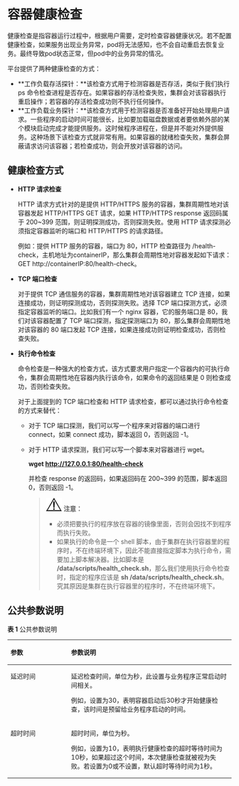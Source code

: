 # 容器健康检查<a name="cce_01_0112"></a>

健康检查是指容器运行过程中，根据用户需要，定时检查容器健康状况。若不配置健康检查，如果服务出现业务异常，pod将无法感知，也不会自动重启去恢复业务。最终导致pod状态正常，但pod中的业务异常的情况。

平台提供了两种健康检查的方式：

-   **工作负载存活探针：**该检查方式用于检测容器是否存活，类似于我们执行 ps 命令检查进程是否存在。如果容器的存活检查失败，集群会对该容器执行重启操作；若容器的存活检查成功则不执行任何操作。
-   **工作负载业务探针：**该检查方式用于检测容器是否准备好开始处理用户请求。一些程序的启动时间可能很长，比如要加载磁盘数据或者要依赖外部的某个模块启动完成才能提供服务。这时候程序进程在，但是并不能对外提供服务。这种场景下该检查方式就非常有用。如果容器的就绪检查失败，集群会屏蔽请求访问该容器；若检查成功，则会开放对该容器的访问。

## 健康检查方式<a name="section476025319384"></a>

-   **HTTP 请求检查**

    HTTP 请求方式针对的是提供 HTTP/HTTPS 服务的容器，集群周期性地对该容器发起 HTTP/HTTPS GET 请求，如果 HTTP/HTTPS response 返回码属于 200\~399 范围，则证明探测成功，否则探测失败。使用 HTTP 请求探测必须指定容器监听的端口和 HTTP/HTTPS 的请求路径。

    例如：提供 HTTP 服务的容器，端口为 80，HTTP 检查路径为 /health-check，主机地址为containerIP，那么集群会周期性地对容器发起如下请求：GET http://containerIP:80/health-check。

-   **TCP 端口检查**

    对于提供 TCP 通信服务的容器，集群周期性地对该容器建立 TCP 连接，如果连接成功，则证明探测成功，否则探测失败。选择 TCP 端口探测方式，必须指定容器监听的端口。比如我们有一个 nginx 容器，它的服务端口是 80，我们对该容器配置了 TCP 端口探测，指定探测端口为 80，那么集群会周期性地对该容器的 80 端口发起 TCP 连接，如果连接成功则证明检查成功，否则检查失败。

-   **执行命令检查**

    命令检查是一种强大的检查方式，该方式要求用户指定一个容器内的可执行命令，集群会周期性地在容器内执行该命令，如果命令的返回结果是 0 则检查成功，否则检查失败。

    对于上面提到的 TCP 端口检查和 HTTP 请求检查，都可以通过执行命令检查的方式来替代：

    -   对于 TCP 端口探测，我们可以写一个程序来对容器的端口进行 connect，如果 connect 成功，脚本返回 0，否则返回 -1。
    -   对于 HTTP 请求探测，我们可以写一个脚本来对容器进行 wget。

        **wget http://127.0.0.1:80/health-check**

        并检查 response 的返回码，如果返回码在 200\~399 的范围，脚本返回 0，否则返回 -1。

        >![](public_sys-resources/icon-notice.gif) **注意：**   
        >-   必须把要执行的程序放在容器的镜像里面，否则会因找不到程序而执行失败。  
        >-   如果执行的命令是一个 shell 脚本，由于集群在执行容器里的程序时，不在终端环境下，因此不能直接指定脚本为执行命令，需要加上脚本解决器。比如脚本是  **/data/scripts/health\_check.sh**，那么我们使用执行命令检查时，指定的程序应该是 **sh /data/scripts/health\_check.sh**。究其原因是集群在执行容器里的程序时，不在终端环境下。  



## 公共参数说明<a name="section2050653544516"></a>

**表 1**  公共参数说明

<a name="t045a8ee10cb946eaa4c01da4319b7206"></a>
<table><thead align="left"><tr id="re3891f83a0b242b1bf3f178042398166"><th class="cellrowborder" valign="top" width="27%" id="mcps1.2.3.1.1"><p id="afec93a787dcb46788032cfc70a14a22e"><a name="afec93a787dcb46788032cfc70a14a22e"></a><a name="afec93a787dcb46788032cfc70a14a22e"></a>参数</p>
</th>
<th class="cellrowborder" valign="top" width="73%" id="mcps1.2.3.1.2"><p id="zh-cn_topic_0052519475_p74835383351"><a name="zh-cn_topic_0052519475_p74835383351"></a><a name="zh-cn_topic_0052519475_p74835383351"></a>参数说明</p>
</th>
</tr>
</thead>
<tbody><tr id="r82f45c7641534b8d80da858ce9ce9be7"><td class="cellrowborder" valign="top" width="27%" headers="mcps1.2.3.1.1 "><p id="p183641821163711"><a name="p183641821163711"></a><a name="p183641821163711"></a>延迟时间</p>
</td>
<td class="cellrowborder" valign="top" width="73%" headers="mcps1.2.3.1.2 "><p id="p173941610161614"><a name="p173941610161614"></a><a name="p173941610161614"></a>延迟检查时间，单位为秒，此设置与业务程序正常启动时间相关。</p>
<p id="zh-cn_topic_0052519475_p05855219373"><a name="zh-cn_topic_0052519475_p05855219373"></a><a name="zh-cn_topic_0052519475_p05855219373"></a>例如，设置为30，表明容器启动后30秒才开始健康检查，该时间是预留给业务程序启动的时间。</p>
</td>
</tr>
<tr id="rf8dd0b9b29af4b96bcf3efaecb0c4bb2"><td class="cellrowborder" valign="top" width="27%" headers="mcps1.2.3.1.1 "><p id="p36325348374"><a name="p36325348374"></a><a name="p36325348374"></a>超时时间</p>
</td>
<td class="cellrowborder" valign="top" width="73%" headers="mcps1.2.3.1.2 "><p id="p052822120161"><a name="p052822120161"></a><a name="p052822120161"></a>超时时间，单位为秒。</p>
<p id="a376926047bc64e0a9304d6c9828fc5a2"><a name="a376926047bc64e0a9304d6c9828fc5a2"></a><a name="a376926047bc64e0a9304d6c9828fc5a2"></a>例如，设置为10，表明执行健康检查的超时等待时间为10秒，如果超过这个时间，本次健康检查就被视为失败。若设置为0或不设置，默认超时等待时间为1秒。</p>
</td>
</tr>
</tbody>
</table>

